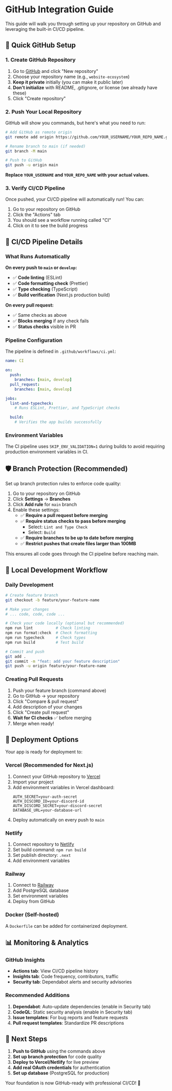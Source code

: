 # GitHub Integration Guide

This guide will walk you through setting up your repository on GitHub and leveraging the built-in CI/CD pipeline.

## 🚀 Quick GitHub Setup

### 1. Create GitHub Repository

1. Go to [GitHub](https://github.com) and click "New repository"
2. Choose your repository name (e.g., `website-ecosystem`)
3. **Keep it private** initially (you can make it public later)
4. **Don't initialize** with README, .gitignore, or license (we already have these)
5. Click "Create repository"

### 2. Push Your Local Repository

GitHub will show you commands, but here's what you need to run:

```bash
# Add GitHub as remote origin
git remote add origin https://github.com/YOUR_USERNAME/YOUR_REPO_NAME.git

# Rename branch to main (if needed)
git branch -M main

# Push to GitHub
git push -u origin main
```

**Replace `YOUR_USERNAME` and `YOUR_REPO_NAME` with your actual values.**

### 3. Verify CI/CD Pipeline

Once pushed, your CI/CD pipeline will automatically run! You can:

1. Go to your repository on GitHub
2. Click the "Actions" tab
3. You should see a workflow running called "CI"
4. Click on it to see the build progress

## 🔄 CI/CD Pipeline Details

### What Runs Automatically

**On every push to `main` or `develop`:**

- ✅ **Code linting** (ESLint)
- ✅ **Code formatting check** (Prettier)
- ✅ **Type checking** (TypeScript)
- ✅ **Build verification** (Next.js production build)

**On every pull request:**

- ✅ Same checks as above
- ✅ **Blocks merging** if any check fails
- ✅ **Status checks** visible in PR

### Pipeline Configuration

The pipeline is defined in `.github/workflows/ci.yml`:

```yaml
name: CI

on:
  push:
    branches: [main, develop]
  pull_request:
    branches: [main, develop]

jobs:
  lint-and-typecheck:
    # Runs ESLint, Prettier, and TypeScript checks

  build:
    # Verifies the app builds successfully
```

### Environment Variables

The CI pipeline uses `SKIP_ENV_VALIDATION=1` during builds to avoid requiring production environment variables in CI.

## 🛡️ Branch Protection (Recommended)

Set up branch protection rules to enforce code quality:

1. Go to your repository on GitHub
2. Click **Settings** → **Branches**
3. Click **Add rule** for `main` branch
4. Enable these settings:
   - ✅ **Require a pull request before merging**
   - ✅ **Require status checks to pass before merging**
     - Select: `Lint and Type Check`
     - Select: `Build`
   - ✅ **Require branches to be up to date before merging**
   - ✅ **Restrict pushes that create files larger than 100MB**

This ensures all code goes through the CI pipeline before reaching main.

## 🔧 Local Development Workflow

### Daily Development

```bash
# Create feature branch
git checkout -b feature/your-feature-name

# Make your changes
# ... code, code, code ...

# Check your code locally (optional but recommended)
npm run lint          # Check linting
npm run format:check  # Check formatting
npm run typecheck     # Check types
npm run build         # Test build

# Commit and push
git add .
git commit -m "feat: add your feature description"
git push -u origin feature/your-feature-name
```

### Creating Pull Requests

1. Push your feature branch (command above)
2. Go to GitHub → your repository
3. Click "Compare & pull request"
4. Add description of your changes
5. Click "Create pull request"
6. **Wait for CI checks** ✅ before merging
7. Merge when ready!

## 🚀 Deployment Options

Your app is ready for deployment to:

### Vercel (Recommended for Next.js)

1. Connect your GitHub repository to [Vercel](https://vercel.com)
2. Import your project
3. Add environment variables in Vercel dashboard:
   ```
   AUTH_SECRET=your-auth-secret
   AUTH_DISCORD_ID=your-discord-id
   AUTH_DISCORD_SECRET=your-discord-secret
   DATABASE_URL=your-database-url
   ```
4. Deploy automatically on every push to `main`

### Netlify

1. Connect repository to [Netlify](https://netlify.com)
2. Set build command: `npm run build`
3. Set publish directory: `.next`
4. Add environment variables

### Railway

1. Connect to [Railway](https://railway.app)
2. Add PostgreSQL database
3. Set environment variables
4. Deploy from GitHub

### Docker (Self-hosted)

A `Dockerfile` can be added for containerized deployment.

## 📊 Monitoring & Analytics

### GitHub Insights

- **Actions tab**: View CI/CD pipeline history
- **Insights tab**: Code frequency, contributors, traffic
- **Security tab**: Dependabot alerts and security advisories

### Recommended Additions

1. **Dependabot**: Auto-update dependencies (enable in Security tab)
2. **CodeQL**: Static security analysis (enable in Security tab)
3. **Issue templates**: For bug reports and feature requests
4. **Pull request templates**: Standardize PR descriptions

## 🎯 Next Steps

1. **Push to GitHub** using the commands above
2. **Set up branch protection** for code quality
3. **Deploy to Vercel/Netlify** for live preview
4. **Add real OAuth credentials** for authentication
5. **Set up database** (PostgreSQL for production)

Your foundation is now GitHub-ready with professional CI/CD! 🎉
